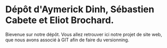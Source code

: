# Dépôt d'Aymerick Dinh, Sébastien Cabete et Eliot Brochard. 

Bievenue sur notre dépôt. Vous allez retrouver ici notre projet de site web, que nous avons associé à GIT afin de faire du versionning.
